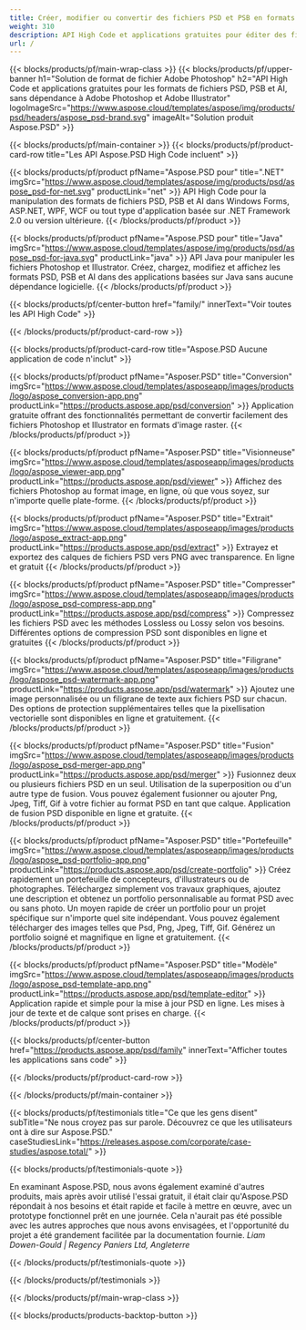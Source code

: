 ```yaml
---
title: Créer, modifier ou convertir des fichiers PSD et PSB en formats PDF et image
weight: 310
description: API High Code et applications gratuites pour éditer des fichiers Photoshop. Possibilité de mettre à jour les propriétés du calque, d'ajouter des filigranes, de faire pivoter l'échelle.
url: /
---
```


{{< blocks/products/pf/main-wrap-class >}}
{{< blocks/products/pf/upper-banner h1="Solution de format de fichier Adobe Photoshop" h2="API High Code et applications gratuites pour les formats de fichiers PSD, PSB et AI, sans dépendance à Adobe Photoshop et Adobe Illustrator" logoImageSrc="https://www.aspose.cloud/templates/aspose/img/products/psd/headers/aspose_psd-brand.svg" imageAlt="Solution produit Aspose.PSD" >}}

{{< blocks/products/pf/main-container >}}
{{< blocks/products/pf/product-card-row title="Les API Aspose.PSD High Code incluent" >}}

{{< blocks/products/pf/product pfName="Aspose.PSD pour" title=".NET" imgSrc="https://www.aspose.cloud/templates/aspose/img/products/psd/aspose_psd-for-net.svg" productLink="net" >}}
API High Code pour la manipulation des formats de fichiers PSD, PSB et AI dans Windows Forms, ASP.NET, WPF, WCF ou tout type d'application basée sur .NET Framework 2.0 ou version ultérieure.
{{< /blocks/products/pf/product >}}

{{< blocks/products/pf/product pfName="Aspose.PSD pour" title="Java" imgSrc="https://www.aspose.cloud/templates/aspose/img/products/psd/aspose_psd-for-java.svg" productLink="java" >}}
API Java pour manipuler les fichiers Photoshop et Illustrator. Créez, chargez, modifiez et affichez les formats PSD, PSB et AI dans des applications basées sur Java sans aucune dépendance logicielle.
{{< /blocks/products/pf/product >}}

{{< blocks/products/pf/center-button href="family/" innerText="Voir toutes les API High Code" >}}

{{< /blocks/products/pf/product-card-row >}}

{{< blocks/products/pf/product-card-row title="Aspose.PSD Aucune application de code n'inclut" >}}

{{< blocks/products/pf/product pfName="Asposer.PSD" title="Conversion" imgSrc="https://www.aspose.cloud/templates/asposeapp/images/products/logo/aspose_conversion-app.png" productLink="https://products.aspose.app/psd/conversion" >}}
Application gratuite offrant des fonctionnalités permettant de convertir facilement des fichiers Photoshop et Illustrator en formats d'image raster.
{{< /blocks/products/pf/product >}}

{{< blocks/products/pf/product pfName="Asposer.PSD" title="Visionneuse" imgSrc="https://www.aspose.cloud/templates/asposeapp/images/products/logo/aspose_viewer-app.png" productLink="https://products.aspose.app/psd/viewer" >}}
Affichez des fichiers Photoshop au format image, en ligne, où que vous soyez, sur n'importe quelle plate-forme.
{{< /blocks/products/pf/product >}}

{{< blocks/products/pf/product pfName="Asposer.PSD" title="Extrait" imgSrc="https://www.aspose.cloud/templates/asposeapp/images/products/logo/aspose_extract-app.png" productLink="https://products.aspose.app/psd/extract" >}}
Extrayez et exportez des calques de fichiers PSD vers PNG avec transparence. En ligne et gratuit
{{< /blocks/products/pf/product >}}

{{< blocks/products/pf/product pfName="Asposer.PSD" title="Compresser" imgSrc="https://www.aspose.cloud/templates/asposeapp/images/products/logo/aspose_psd-compress-app.png" productLink="https://products.aspose.app/psd/compress" >}}
Compressez les fichiers PSD avec les méthodes Lossless ou Lossy selon vos besoins. Différentes options de compression PSD sont disponibles en ligne et gratuites
{{< /blocks/products/pf/product >}}

{{< blocks/products/pf/product pfName="Asposer.PSD" title="Filigrane" imgSrc="https://www.aspose.cloud/templates/asposeapp/images/products/logo/aspose_psd-watermark-app.png" productLink="https://products.aspose.app/psd/watermark" >}}
Ajoutez une image personnalisée ou un filigrane de texte aux fichiers PSD sur chacun. Des options de protection supplémentaires telles que la pixellisation vectorielle sont disponibles en ligne et gratuitement.
{{< /blocks/products/pf/product >}}

{{< blocks/products/pf/product pfName="Asposer.PSD" title="Fusion" imgSrc="https://www.aspose.cloud/templates/asposeapp/images/products/logo/aspose_psd-merger-app.png" productLink="https://products.aspose.app/psd/merger" >}}
Fusionnez deux ou plusieurs fichiers PSD en un seul. Utilisation de la superposition ou d'un autre type de fusion. Vous pouvez également fusionner ou ajouter Png, Jpeg, Tiff, Gif à votre fichier au format PSD en tant que calque. Application de fusion PSD disponible en ligne et gratuite.
{{< /blocks/products/pf/product >}}

{{< blocks/products/pf/product pfName="Asposer.PSD" title="Portefeuille" imgSrc="https://www.aspose.cloud/templates/asposeapp/images/products/logo/aspose_psd-portfolio-app.png" productLink="https://products.aspose.app/psd/create-portfolio" >}}
Créez rapidement un portefeuille de concepteurs, d'illustrateurs ou de photographes. Téléchargez simplement vos travaux graphiques, ajoutez une description et obtenez un portfolio personnalisable au format PSD avec ou sans photo. Un moyen rapide de créer un portfolio pour un projet spécifique sur n'importe quel site indépendant. Vous pouvez également télécharger des images telles que Psd, Png, Jpeg, Tiff, Gif. Générez un portfolio soigné et magnifique en ligne et gratuitement.
{{< /blocks/products/pf/product >}}

{{< blocks/products/pf/product pfName="Asposer.PSD" title="Modèle" imgSrc="https://www.aspose.cloud/templates/asposeapp/images/products/logo/aspose_psd-template-app.png" productLink="https://products.aspose.app/psd/template-editor" >}}
Application rapide et simple pour la mise à jour PSD en ligne. Les mises à jour de texte et de calque sont prises en charge.
{{< /blocks/products/pf/product >}}

{{< blocks/products/pf/center-button href="https://products.aspose.app/psd/family" innerText="Afficher toutes les applications sans code" >}}

{{< /blocks/products/pf/product-card-row >}}

{{< /blocks/products/pf/main-container >}}

{{< blocks/products/pf/testimonials title="Ce que les gens disent" subTitle="Ne nous croyez pas sur parole. Découvrez ce que les utilisateurs ont à dire sur Aspose.PSD." caseStudiesLink="https://releases.aspose.com/corporate/case-studies/aspose.total/" >}}

{{< blocks/products/pf/testimonials-quote >}}
<p class="first">
 En examinant Aspose.PSD, nous avons également examiné d'autres produits, mais après avoir utilisé l'essai gratuit, il était clair qu'Aspose.PSD répondait à nos besoins et était rapide et facile à mettre en œuvre, avec un prototype fonctionnel prêt en une journée. Cela n'aurait pas été possible avec les autres approches que nous avons envisagées, et l'opportunité du projet a été grandement facilitée par la documentation fournie.
 <em>
  Liam Dowen-Gould | Regency Paniers Ltd, Angleterre
 </em>
</p>

{{< /blocks/products/pf/testimonials-quote >}}

{{< /blocks/products/pf/testimonials >}}

{{< /blocks/products/pf/main-wrap-class >}}

{{< blocks/products/products-backtop-button >}}
